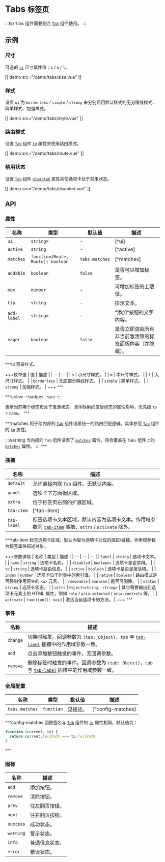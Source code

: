 # Tabs <small>标签页</small>

:::tip
`Tabs` 组件需要配合 [`Tab`](./tab) 组件使用。
:::

## 示例

### 尺寸

可选的 [`ui`](#props-ui) 尺寸属性值：`s` / `m` / `l`。

[[ demo src="/demo/tabs/size.vue" ]]

### 样式

设置 `ui` 为 `borderless` / `simple` / `strong` 来分别启用默认样式的无分隔线样式、简单样式、加强样式。

[[ demo src="/demo/tabs/style.vue" ]]

### 路由模式

设置 [`Tab`](./tab) 组件 [`to`](./tab#props-to) 属性来使用路由模式。

[[ demo src="/demo/tabs/route.vue" ]]

### 禁用状态

设置 [`Tab`](./tab) 组件 [`disabled`](./tab#props-disabled) 属性来使选项卡处于禁用状态。

[[ demo src="/demo/tabs/disabled.vue" ]]

## API

### 属性

| 名称 | 类型 | 默认值 | 描述 |
| -- | -- | -- | -- |
| ``ui`` | `string=` | - | [^ui] |
| ``active`` | `string` | - | [^active] |
| ``matches`` | `function(Route, Route): boolean` | `tabs.matches` | [^matches] |
| ``addable`` | `boolean` | `false` | 是否可以增加标签。 |
| ``max`` | `number` | - | 可增加标签的上限值。 |
| ``tip`` | `string` | - | 提示文本。 |
| ``add-label`` | `string=` | - | “添加”按钮的文字内容。 |
| ``eager`` | `boolean` | `false` | 是否立即渲染所有非当前激活项的标签面板内容（并隐藏）。 |

^^^ui
预设样式。

+++枚举值
| 值 | 描述 |
| -- | -- |
| `s` | 小尺寸样式。 |
| `m` | 中尺寸样式。 |
| `l` | 大尺寸样式。 |
| `borderless` | 无底部分隔线样式。 |
| `simple` | 简单样式。 |
| `strong` | 加强样式。 |
+++
^^^

^^^active
:::badges
`.sync`
:::

表示当前哪个标签页处于激活状态。具体映射的值受[标签](./tab)的属性影响，优先级 `to` > `name`。
^^^

^^^matches
用于给内部的 [`Tab`](./tab) 组件设置统一的路由匹配逻辑。具体参见 [`Tab`](./tab) 组件的 [`to`](./tab#props-to) 属性。

:::warning
当内部的 `Tab` 组件设置了 [`matches`](./tab#props-matches) 属性，将会覆盖在 `Tabs` 组件上的 [`matches`](#props-matches) 属性。
:::
^^^

### 插槽

| 名称 | 描述 |
| -- | -- |
| ``default`` | 允许直接内联 `Tab` 组件。无默认内容。 |
| ``panel`` | 选项卡下方面板区域。 |
| ``extra`` | 位于标签页右侧的扩展区域。 |
| ``tab-item`` | [^tab-item] |
| ``tab-label`` | 标签选项卡文本区域，默认内容为选项卡文本。作用域参数同 [`tab-item`](#slots-tab-item) 插槽，`attrs` / `activate` 除外。 |

^^^tab-item
标签选项卡区域，默认内容为选项卡对应的按钮/链接。作用域参数为标签属性描述对象。

+++参数详情
| 名称 | 类型 | 描述 |
| -- | -- | -- |
| `label` | `string` | 选项卡文本。 |
| `name` | `string` | 选项卡名称。 |
| `disabled` | `boolean=` | 选项卡是否禁用。 |
| `to` | `string` | 选项卡路由信息。 |
| `active` | `boolean` | 选项卡是否是激活项。 |
| `index` | `number` | 选项卡位于列表中的索引值。 |
| `native` | `boolean` | 路由模式是否强制使用原生的 `<a>` 元素。 |
| `removable` | `boolean` | 是否可删除。 |
| `status` | `string` | 选项卡状态。 |
| `attrs` | `Object<string, string>` | 其它需要输出到选项卡元素上的 HTML 属性，例如 `role` / `aria-selected` / `aria-controls` 等。 |
| `activate` | `function(): void` | 激活当前选项卡的方法。 |
+++
^^^

### 事件

| 名称 | 描述 |
| -- | -- |
| ``change`` | 切换时触发。回调参数为 `(tab: Object)`，`tab` 与 [`tab-label`](#slots-tab-label) 插槽中的作用域参数一致。 |
| ``add`` | 点击添加按钮触发的事件，无回调参数。 |
| ``remove`` | 删除标签时触发的事件。回调参数为 `(tab: Object)`，`tab` 与 [`tab-label`](#slots-tab-label) 插槽中的作用域参数一致。 |

### 全局配置

| 名称 | 类型 | 默认值 | 描述 |
| -- | -- | -- | -- |
| ``tabs.matches`` | `function` | 见描述。 | [^config-matches] |

^^^config-matches
函数签名与 [`Tab`](./tab) 组件的 [`to`](./tab#props-to) 属性相同。默认值为：

```js
function (current, to) {
  return current.fullPath === to.fullPath
}
```
^^^

### 图标

| 名称 | 描述 |
| -- | -- |
| ``add`` | 添加按钮。 |
| ``remove`` | 清除按钮。 |
| ``prev`` | 往左翻页按钮。 |
| ``next`` | 往右翻页按钮。 |
| ``success`` | 成功状态。 |
| ``warning`` | 警示状态。 |
| ``info`` | 普通信息状态。 |
| ``error`` | 错误状态。 |
